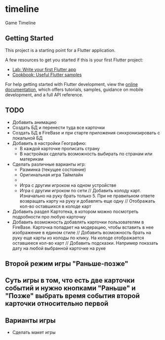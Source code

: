 # timeline

Game Timeline

## Getting Started

This project is a starting point for a Flutter application.

A few resources to get you started if this is your first Flutter project:

- [Lab: Write your first Flutter app](https://docs.flutter.dev/get-started/codelab)
- [Cookbook: Useful Flutter samples](https://docs.flutter.dev/cookbook)

For help getting started with Flutter development, view the
[online documentation](https://docs.flutter.dev/), which offers tutorials,
samples, guidance on mobile development, and a full API reference.


TODO
-
* Добавить анимацию
* Создать БД и перенести туда все карточки
* Создать БД в FireBase и при старте приложения синхронизировать с локальной БД
* Добавить в настройки Географию: 
  * В каждой карточке прописать страну
  * В настройках сделать возможность выбирать по странам или материкам
* Сделать различные варианты игр:
  * Разминка (текущее состояние)
  * Оригинальная игра Таймлайн
  * 
  * Игра с другим игроком на одном устройстве
  * Игра с другим игроком по сети
// Добавить колоду карт. Изначально на руку брать только 5. При не правильном ответе возвращать карту на руку и добавлять еще одну
// Отображать кол-во оставшихся в колоде карт
* Добавить раздел Картотека, в котором можно посмотреть подробности про любую карточку
* Добавить возможность добавлять карточки пользователям в FireBase. Карточка попадает на модерацию, чтобы вставить в нее изображение в едином стиле
// Добавить возможность брать на руку еще карты из колоды по клику. На колоде отображается оставшееся кол-во карт
// Добавить подсказки. Например показать дату на любой выбранной карточке на руке

Второй режим игры "Раньше-позже"
- 
Суть игры в том, что есть две карточки событий и нужно кнопками "Раньше" и "Позже" выбрать время события второй карточки относительно первой
-
Варианты игры
-- 

- Сделать макет игры 
